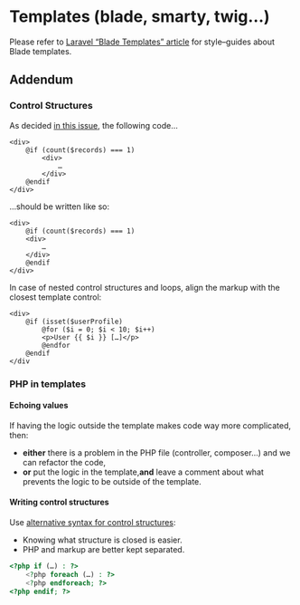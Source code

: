 # Templates (blade, smarty, twig…)

Please refer to [Laravel “Blade Templates” article](http://laravel.com/docs/5.1/blade)
for style–guides about Blade templates.


## Addendum

### Control Structures

As decided [in this issue](https://github.com/juwai/juwai-admin/issues/394#event-437311821), the following code…

```blade
<div>
    @if (count($records) === 1)
        <div>
            …
        </div>
    @endif
</div>
```
…should be written like so:

```blade
<div>
    @if (count($records) === 1)
    <div>
        …
    </div>
    @endif
</div>
```

In case of nested control structures and loops, align the markup with the closest template control:
```blade
<div>
    @if (isset($userProfile)
        @for ($i = 0; $i < 10; $i++)
        <p>User {{ $i }} […]</p>
        @endfor
    @endif
</div
```


### PHP in templates

#### Echoing values

If having the logic outside the template makes code way more complicated, then:
- ​**either**​ there is a problem in the PHP file (controller, composer…) and we can refactor the code,
- ​**or**​ put the logic in the template, ​**and**​ leave a comment about what prevents the logic to be outside of the template.

#### Writing control structures

Use [alternative syntax for control structures](http://php.net/manual/en/control-structures.alternative-syntax.php):

- Knowing what structure is closed is easier.
- PHP and markup are better kept separated.

```php
<?php if (…) : ?>
    <?php foreach (…) : ?>
    <?php endforeach; ?>
<?php endif; ?>
```

